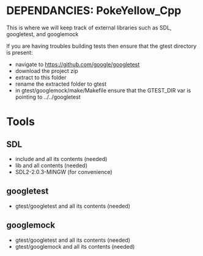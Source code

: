 # DEPENDANCIES: PokeYellow_Cpp
This is where we will keep track of external libraries such as SDL, googletest, and googlemock

If you are having troubles building tests then ensure that the gtest directory is present:
 - navigate to https://github.com/google/googletest
 - download the project zip
 - extract to this folder
 - rename the extracted folder to gtest
 - in gtest/googlemock/make/Makefile ensure that the GTEST_DIR var is pointing to ../../googletest

Tools
==============
SDL
--------------
 - include and all its contents (needed)
 - lib and all contents (needed)
 - SDL2-2.0.3-MINGW (for convenience)

googletest
--------------
 - gtest/googletest and all its contents (needed)

 googlemock
--------------
 - gtest/googletest and all its contents (needed)
 - gtest/googlemock and all its contents (needed)